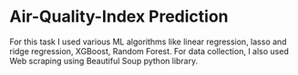 # Air-Quality-Index Prediction 
For this task I used various ML algorithms like linear regression, lasso and ridge regression, XGBoost, Random Forest.
For data collection, I also used Web scraping using Beautiful Soup python library.
